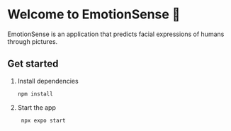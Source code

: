 # Welcome to EmotionSense 👋

EmotionSense is an application that predicts facial expressions of humans through pictures.

## Get started

1. Install dependencies

   ```bash
   npm install
   ```

2. Start the app

   ```bash
    npx expo start
   ```
